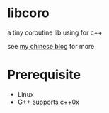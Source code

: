 # libcoro

a tiny coroutine lib using for c++

see [my chinese blog](http://blog.csdn.net/siddontang/article/details/20544437) for more

# Prerequisite

- Linux
- G++ supports c++0x 

